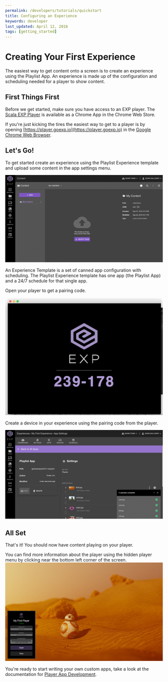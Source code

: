 ```yaml
---
permalink: /developers/tutorials/quickstart
title: Configuring an Experience
keywords: developer
last_updated: April 12, 2016
tags: [getting_started]
---
```


# Creating Your First Experience

The easiest way to get content onto a screen is to create an experience using the Playlist App.
An experience is made up of the configuration and scheduling needed for a player to show content.

## First Things First
Before we get started, make sure you have access to an EXP player.  The [Scala EXP Player](https://chrome.google.com/webstore/detail/scala-exp-player/effhcaaecikakknjnpmkaojnpfcoblik) is available as a Chrome App in the Chrome Web Store.  

If you're just kicking the tires the easiest way to get to a player is by opening [https://player.goexp.io](https://player.goexp.io) in the [Google Chrome Web Browser](https://www.google.com/chrome/).


## Let's Go!
To get started create an experience using the Playlist Experience template and upload some content in the app settings menu.

![Create and Configure an Experience](/images/developers/quickstart/create-and-configure.gif "Create and Configure an Experience")

An Experience Template is a set of canned app configuration with scheduling.  The Playlist Experience template has one app (the Playlist App) and a 24/7 schedule for that single app.

Open your player to get a pairing code.

![Player Showing Pairing Code](/images/developers/quickstart/player-pairing-code.png "Player Showing Pairing Code")

Create a device in your experience using the pairing code from the player.

![Create a Player with Pairing Code](/images/developers/quickstart/pair-player.gif "Create a Player with Pairing Code")

## All Set
That's it! You should now have content playing on your player.

You can find more information about the player using the hidden player menu by clicking near the bottom left corner of the screen.
![Hidden Player Menu](/images/developers/quickstart/player-menu-app.png "Hidden Player Menu")

You're ready to start writing your own custom apps, take a look at the documentation for [Player App Development](/developers/tutorials/player-apps).
